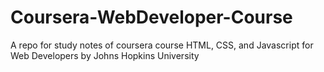 # Coursera-WebDeveloper-Course
A repo for study notes of coursera course HTML, CSS, and Javascript for Web Developers by Johns Hopkins University
